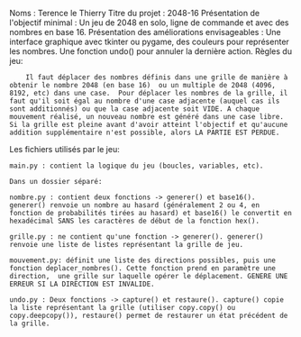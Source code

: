 Noms : Terence le Thierry
Titre du projet : 2048-16
Présentation de l'objectif minimal : Un jeu de 2048 en solo, ligne de commande et avec des nombres en base 16.
Présentation des améliorations envisageables :  Une interface graphique avec tkinter ou pygame, des couleurs pour représenter les nombres. Une fonction undo() pour annuler la dernière action.
Règles du jeu:

        Il faut déplacer des nombres définis dans une grille de manière à obtenir le nombre 2048 (en base 16)  ou un multiple de 2048 (4096, 8192, etc) dans une case.  Pour déplacer les nombres de la grille, il faut qu'il soit égal au nombre d'une case adjacente (auquel cas ils sont additionnés) ou que la case adjacente soit VIDE. A chaque mouvement réalisé, un nouveau nombre est généré dans une case libre. Si la grille est pleine avant d'avoir atteint l'objectif et qu'aucune addition supplémentaire n'est possible, alors LA PARTIE EST PERDUE.

Les fichiers utilisés par le jeu:

    main.py : contient la logique du jeu (boucles, variables, etc).

    Dans un dossier séparé:

    nombre.py : contient deux fonctions -> generer() et base16(). generer() renvoie un nombre au hasard (généralement 2 ou 4, en fonction de probabilités tirées au hasard) et base16() le convertit en hexadécimal SANS les caractères de début de la fonction hex().

    grille.py : ne contient qu'une fonction -> generer(). generer() renvoie une liste de listes représentant la grille de jeu.

    mouvement.py: définit une liste des directions possibles, puis une fonction deplacer_nombres(). Cette fonction prend en paramètre une direction,  une grille sur laquelle opérer le déplacement. GENERE UNE ERREUR SI LA DIRECTION EST INVALIDE.

    undo.py : Deux fonctions -> capture() et restaure(). capture() copie la liste représentant la grille (utiliser copy.copy() ou copy.deepcopy()), restaure() permet de restaurer un état précédent de la grille.